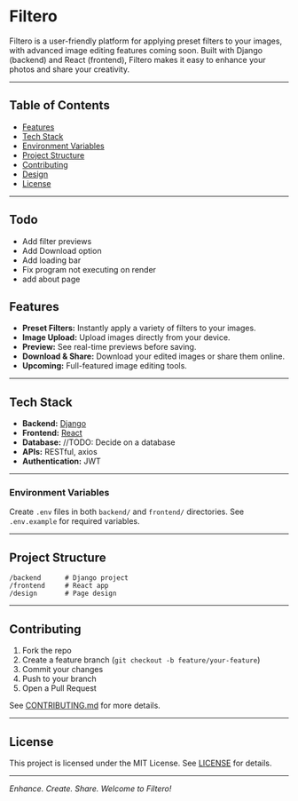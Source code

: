 # Filtero

Filtero is a user-friendly platform for applying preset filters to your images, with advanced image editing features coming soon. Built with Django (backend) and React (frontend), Filtero makes it easy to enhance your photos and share your creativity.

---

## Table of Contents

- [Features](#features)
- [Tech Stack](#tech-stack)
- [Environment Variables](#environment-variables)
- [Project Structure](#project-structure)
- [Contributing](#contributing)
- [Design](#design)
- [License](#license)

---

## Todo

- Add filter previews
- Add Download option
- Add loading bar
- Fix program not executing on render 
- add about page

## Features

- **Preset Filters:** Instantly apply a variety of filters to your images.
- **Image Upload:** Upload images directly from your device.
- **Preview:** See real-time previews before saving.
- **Download & Share:** Download your edited images or share them online.
- **Upcoming:** Full-featured image editing tools.

---

## Tech Stack

- **Backend:** [Django](https://www.djangoproject.com/)
- **Frontend:** [React](https://react.dev/)
- **Database:** //TODO: Decide on a database
- **APIs:** RESTful, axios
- **Authentication:** JWT

---

### Environment Variables

Create `.env` files in both `backend/` and `frontend/` directories. See `.env.example` for required variables.

---

## Project Structure

```
/backend      # Django project
/frontend     # React app
/design       # Page design
```

---

## Contributing

1. Fork the repo
2. Create a feature branch (`git checkout -b feature/your-feature`)
3. Commit your changes
4. Push to your branch
5. Open a Pull Request

See [CONTRIBUTING.md](CONTRIBUTING.md) for more details.

---

## License

This project is licensed under the MIT License. See [LICENSE](LICENSE) for details.

---

*Enhance. Create. Share. Welcome to Filtero!*

